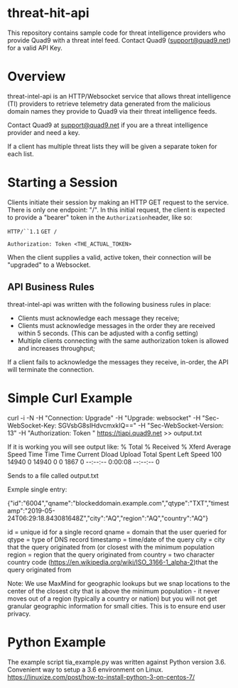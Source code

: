 # threat-hit-api
This repository contains sample code for threat intelligence providers who provide Quad9 with a threat intel feed. Contact Quad9 (support@quad9.net) for a valid API Key.

# Overview

threat-intel-api is an HTTP/Websocket service that allows threat intelligence (TI) providers to retrieve telemetry data generated from the malicious domain names they provide to Quad9 via their threat intelligence feeds. 

Contact Quad9 at support@quad9.net if you are a threat intelligence provider and need a key. 

If a client has multiple threat lists they will be given a separate token for each list.


# Starting a Session
Clients initiate their session by making an HTTP GET request to the service. There is only one endpoint: "/". In this initial request, the client is expected to provide a "bearer" token in the `Authorization`header, like so:

`HTTP/``1.1`  `GET /`

`Authorization: Token <THE_ACTUAL_TOKEN>`

When the client supplies a valid, active token, their connection will be "upgraded" to a Websocket.

## API Business Rules

threat-intel-api was written with the following business rules in place:

-   Clients must acknowledge each message they receive;
-   Clients must acknowledge messages in the order they are received within 5 seconds. (This can be adjusted with a config setting)
-   Multiple clients connecting with the same authorization token is allowed and increases throughput;

If a client fails to acknowledge the messages they receive, in-order, the API will terminate the connection.

# Simple Curl Example

curl -i -N -H "Connection: Upgrade" -H "Upgrade: websocket" -H "Sec-WebSocket-Key: SGVsbG8sIHdvcmxkIQ==" -H "Sec-WebSocket-Version: 13" -H "Authorization: Token <YOUR TOKEN>"  https://tiapi.quad9.net >> output.txt

If it is working you will see output like:
  % Total    % Received % Xferd  Average Speed   Time    Time     Time  Current
                                 Dload  Upload   Total   Spent    Left  Speed
100 14940    0 14940    0     0   1867      0 --:--:--  0:00:08 --:--:--     0

Sends to a file called output.txt 

Exmple single entry:

{"id":"6004","qname":"blockeddomain.example.com","qtype":"TXT","timestamp":"2019-05-24T06:29:18.843081648Z","city":"AQ","region":"AQ","country":"AQ"}

id = unique id for a single record 
qname = domain that the user queried for
qtype = type of DNS record 
timestamp = time/date of the query 
city = city that the query originated from (or closest with the minimum population
region = region that the query originated from
country = two character country code (https://en.wikipedia.org/wiki/ISO_3166-1_alpha-2)that the query originated from

Note: We use MaxMind for geographic lookups but we snap locations to the center of the closest city that is above the minimum population - it never moves out of a region (typically a country or nation) but you will not get granular geographic information for small cities. This is to ensure end user privacy.  


# Python Example

The example script tia_example.py was written against Python version 3.6.
Convenient way to setup a 3.6 environment on Linux. https://linuxize.com/post/how-to-install-python-3-on-centos-7/


